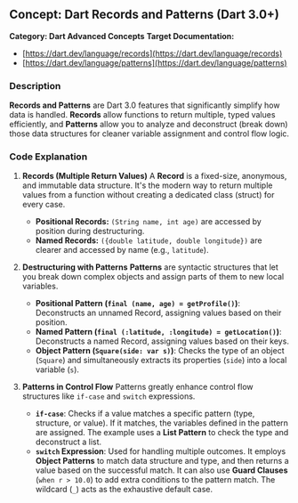 ## Concept: Dart Records and Patterns (Dart 3.0+)

**Category: Dart Advanced Concepts**
**Target Documentation:**
* [https://dart.dev/language/records](https://dart.dev/language/records)
* [https://dart.dev/language/patterns](https://dart.dev/language/patterns)

### Description
**Records and Patterns** are Dart 3.0 features that significantly simplify how data is handled. **Records** allow functions to return multiple, typed values efficiently, and **Patterns** allow you to analyze and deconstruct (break down) those data structures for cleaner variable assignment and control flow logic.

### Code Explanation

1. **Records (Multiple Return Values)**
   A **Record** is a fixed-size, anonymous, and immutable data structure. It's the modern way to return multiple values from a function without creating a dedicated class (struct) for every case.
   * **Positional Records:** `(String name, int age)` are accessed by position during destructuring.
   * **Named Records:** `({double latitude, double longitude})` are clearer and accessed by name (e.g., `latitude`).

2. **Destructuring with Patterns**
   **Patterns** are syntactic structures that let you break down complex objects and assign parts of them to new local variables.
   * **Positional Pattern (`final (name, age) = getProfile()`)**: Deconstructs an unnamed Record, assigning values based on their position.
   * **Named Pattern (`final (:latitude, :longitude) = getLocation()`)**: Deconstructs a named Record, assigning values based on their keys.
   * **Object Pattern (`Square(side: var s)`)**: Checks the type of an object (`Square`) and simultaneously extracts its properties (`side`) into a local variable (`s`).

3. **Patterns in Control Flow**
   Patterns greatly enhance control flow structures like `if-case` and `switch` expressions.
   * **`if-case`**: Checks if a value matches a specific pattern (type, structure, or value). If it matches, the variables defined in the pattern are assigned. The example uses a **List Pattern** to check the type and deconstruct a list.
   * **`switch` Expression**: Used for handling multiple outcomes. It employs **Object Patterns** to match data structure and type, and then returns a value based on the successful match. It can also use **Guard Clauses** (`when r > 10.0`) to add extra conditions to the pattern match. The wildcard (`_`) acts as the exhaustive default case.